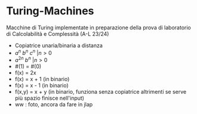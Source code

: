 # Turing-Machines
Macchine di Turing implementate in preparazione della prova di laboratorio di Calcolabilità e Complessità (A-L 23/24)
- Copiatrice unaria/binaria a distanza
- $a^n \ b^n \ c^n \ | n > 0$
- $a^{2n}\ b^n \ | n > 0$
- #(1) = #(0)
- f(x) = 2x
- f(x) = x + 1 (in binario)
- f(x) = x - 1 (in binario)
- f(x,y) = x + y (in binario, funziona senza copiatrice altrimenti se serve più spazio finisce nell'input)
- ww : foto, ancora da fare in jlap
